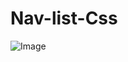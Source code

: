# Nav-list-Css
![Image](https://github.com/user-attachments/assets/1a335f86-7f0e-4259-9671-3265bb582ea6)
